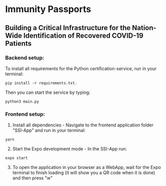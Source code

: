 # Immunity Passports
## Building a Critical Infrastructure for the Nation-Wide Identification of Recovered COVID-19 Patients


### Backend setup:
To install all requirements for the Python certification-service, run in your terminal: 
```
pip install -r requirements.txt.
```
Then you can start the service by typing:
```
python3 main.py
```

### Frontend setup:
1. Install all dependencies - Navigate to the frontend application folder "SSI-App" and run in your terminal:
```
yarn
```
2. Start the Expo development mode -  In the SSI-App run:
```
expo start
```
3. To open the application in your browser as a WebApp, wait for the Expo terminal to finish loading (it will show you a QR code when it is done) and then press "w"
